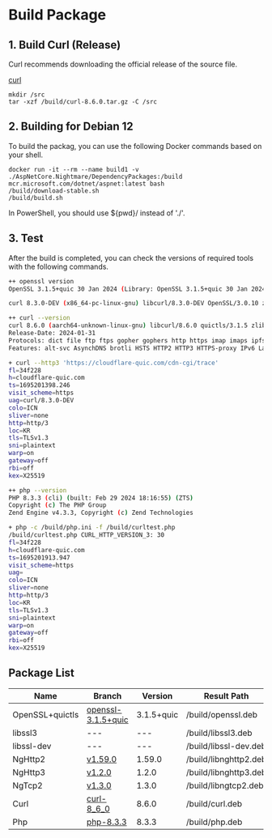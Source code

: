 # Build Package

## 1. Build Curl (Release)
Curl recommends downloading the official release of the source file.

[curl](https://curl.se/download.html)

    mkdir /src
    tar -xzf /build/curl-8.6.0.tar.gz -C /src

## 2. Building for Debian 12
To build the packag, you can use the following Docker commands based on your shell.

    docker run -it --rm --name build1 -v ./AspNetCore.Nightmare/DependencyPackages:/build mcr.microsoft.com/dotnet/aspnet:latest bash
    /build/download-stable.sh
    /build/build.sh

In PowerShell, you should use ${pwd}/ instead of './'.

## 3. Test
After the build is completed, you can check the versions of required tools with the following commands.

```bash
++ openssl version
OpenSSL 3.1.5+quic 30 Jan 2024 (Library: OpenSSL 3.1.5+quic 30 Jan 2024)

curl 8.3.0-DEV (x86_64-pc-linux-gnu) libcurl/8.3.0-DEV OpenSSL/3.0.10 zlib/1.2.13 brotli/1.0.9 nghttp2/1.56.0 ngtcp2/0.19.1 nghttp3/0.15.0

++ curl --version
curl 8.6.0 (aarch64-unknown-linux-gnu) libcurl/8.6.0 quictls/3.1.5 zlib/1.2.13 brotli/1.0.9 libpsl/0.21.2 nghttp2/1.59.0 ngtcp2/1.3.0 nghttp3/1.2.0
Release-Date: 2024-01-31
Protocols: dict file ftp ftps gopher gophers http https imap imaps ipfs ipns mqtt pop3 pop3s rtsp smb smbs smtp smtps telnet tftp
Features: alt-svc AsynchDNS brotli HSTS HTTP2 HTTP3 HTTPS-proxy IPv6 Largefile libz NTLM PSL SSL threadsafe TLS-SRP UnixSockets

+ curl --http3 'https://cloudflare-quic.com/cdn-cgi/trace'
fl=34f228
h=cloudflare-quic.com
ts=1695201398.246
visit_scheme=https
uag=curl/8.3.0-DEV
colo=ICN
sliver=none
http=http/3
loc=KR
tls=TLSv1.3
sni=plaintext
warp=on
gateway=off
rbi=off
kex=X25519

++ php --version
PHP 8.3.3 (cli) (built: Feb 29 2024 18:16:55) (ZTS)
Copyright (c) The PHP Group
Zend Engine v4.3.3, Copyright (c) Zend Technologies

+ php -c /build/php.ini -f /build/curltest.php
/build/curltest.php CURL_HTTP_VERSION_3: 30
fl=34f228
h=cloudflare-quic.com
ts=1695201913.947
visit_scheme=https
uag=
colo=ICN
sliver=none
http=http/3
loc=KR
tls=TLSv1.3
sni=plaintext
warp=on
gateway=off
rbi=off
kex=X25519
```

## Package List
| Name | Branch | Version | Result Path |
| --- | --- | --- | --- |
| OpenSSL+quictls | [openssl-3.1.5+quic](https://github.com/quictls/openssl/tree/openssl-3.1.5) | 3.1.5+quic | /build/openssl.deb |
| libssl3 | --- | --- | /build/libssl3.deb |
| libssl-dev | --- | --- | /build/libssl-dev.deb |
| NgHttp2 | [v1.59.0](https://github.com/nghttp2/nghttp2/tree/v1.59.0) | 1.59.0 | /build/libnghttp2.deb |
| NgHttp3 | [v1.2.0](https://github.com/ngtcp2/nghttp3/tree/v1.2.0) | 1.2.0 | /build/libnghttp3.deb |
| NgTcp2 | [v1.3.0](https://github.com/ngtcp2/ngtcp2/tree/v1.3.0) | 1.3.0 | /build/libngtcp2.deb |
| Curl | [curl-8_6_0](https://github.com/curl/curl/tree/curl-8_6_0) | 8.6.0 | /build/curl.deb |
| Php | [php-8.3.3](https://github.com/php/php-src/tree/php-8.3.3) | 8.3.3 | /build/php.deb |

